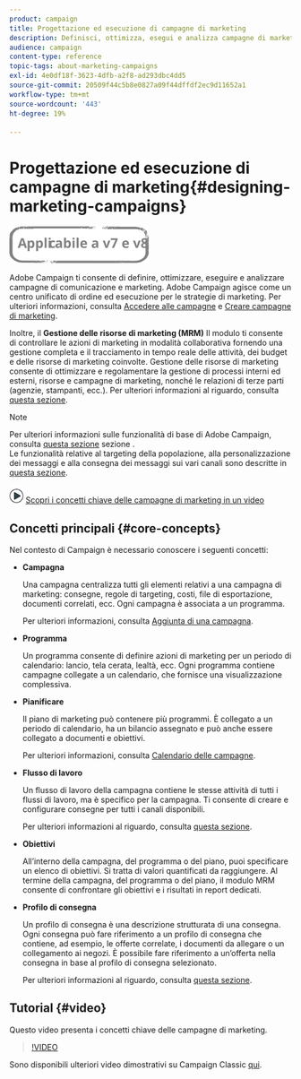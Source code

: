 ```yaml
---
product: campaign
title: Progettazione ed esecuzione di campagne di marketing
description: Definisci, ottimizza, esegui e analizza campagne di marketing.
audience: campaign
content-type: reference
topic-tags: about-marketing-campaigns
exl-id: 4e0df18f-3623-4dfb-a2f8-ad293dbc4dd5
source-git-commit: 20509f44c5b8e0827a09f44dffdf2ec9d11652a1
workflow-type: tm+mt
source-wordcount: '443'
ht-degree: 19%

---
```


# Progettazione ed esecuzione di campagne di marketing{#designing-marketing-campaigns}

![](../../assets/common.svg)

Adobe Campaign ti consente di definire, ottimizzare, eseguire e analizzare campagne di comunicazione e marketing. Adobe Campaign agisce come un centro unificato di ordine ed esecuzione per le strategie di marketing. Per ulteriori informazioni, consulta [Accedere alle campagne](../../distributed/using/accessing-campaigns.md) e [Creare campagne di marketing](../../campaign/using/setting-up-marketing-campaigns.md).

Inoltre, il **Gestione delle risorse di marketing (MRM)** Il modulo ti consente di controllare le azioni di marketing in modalità collaborativa fornendo una gestione completa e il tracciamento in tempo reale delle attività, dei budget e delle risorse di marketing coinvolte. Gestione delle risorse di marketing consente di ottimizzare e regolamentare la gestione di processi interni ed esterni, risorse e campagne di marketing, nonché le relazioni di terze parti (agenzie, stampanti, ecc.). Per ulteriori informazioni al riguardo, consulta [questa sezione](../../mrm/using/about-marketing-resource-management.md).

>[!NOTE]
>
>Per ulteriori informazioni sulle funzionalità di base di Adobe Campaign, consulta [questa sezione](../../platform/using/about-adobe-campaign-classic.md) sezione .\
>Le funzionalità relative al targeting della popolazione, alla personalizzazione dei messaggi e alla consegna dei messaggi sui vari canali sono descritte in [questa sezione](../../delivery/using/steps-about-delivery-creation-steps.md).

![](assets/do-not-localize/how-to-video.png) [Scopri i concetti chiave delle campagne di marketing in un video](#video)

## Concetti principali {#core-concepts}

Nel contesto di Campaign è necessario conoscere i seguenti concetti:

* **Campagna**

   Una campagna centralizza tutti gli elementi relativi a una campagna di marketing: consegne, regole di targeting, costi, file di esportazione, documenti correlati, ecc. Ogni campagna è associata a un programma.

   Per ulteriori informazioni, consulta [Aggiunta di una campagna](../../campaign/using/setting-up-marketing-campaigns.md#adding-a-campaign).

* **Programma**

   Un programma consente di definire azioni di marketing per un periodo di calendario: lancio, tela cerata, lealtà, ecc. Ogni programma contiene campagne collegate a un calendario, che fornisce una visualizzazione complessiva.

* **Pianificare**

   Il piano di marketing può contenere più programmi. È collegato a un periodo di calendario, ha un bilancio assegnato e può anche essere collegato a documenti e obiettivi.

   Per ulteriori informazioni, consulta [Calendario delle campagne](../../campaign/using/accessing-marketing-campaigns.md#campaign-calendar).

* **Flusso di lavoro**

   Un flusso di lavoro della campagna contiene le stesse attività di tutti i flussi di lavoro, ma è specifico per la campagna. Ti consente di creare e configurare consegne per tutti i canali disponibili.

   Per ulteriori informazioni al riguardo, consulta [questa sezione](../../campaign/using/marketing-campaign-deliveries.md#building-the-main-target-in-a-workflow).

* **Obiettivi**

   All’interno della campagna, del programma o del piano, puoi specificare un elenco di obiettivi. Si tratta di valori quantificati da raggiungere. Al termine della campagna, del programma o del piano, il modulo MRM consente di confrontare gli obiettivi e i risultati in report dedicati.

* **Profilo di consegna**

   Un profilo di consegna è una descrizione strutturata di una consegna. Ogni consegna può fare riferimento a un profilo di consegna che contiene, ad esempio, le offerte correlate, i documenti da allegare o un collegamento ai negozi. È possibile fare riferimento a un’offerta nella consegna in base al profilo di consegna selezionato.

   Per ulteriori informazioni al riguardo, consulta [questa sezione](../../campaign/using/marketing-campaign-deliveries.md#associating-and-structuring-resources-linked-via-a-delivery-outline).

## Tutorial {#video}

Questo video presenta i concetti chiave delle campagne di marketing.

>[!VIDEO](https://video.tv.adobe.com/v/35131?quality=12)

Sono disponibili ulteriori video dimostrativi su Campaign Classic [qui](https://experienceleague.adobe.com/docs/campaign-classic-learn/tutorials/overview.html?lang=it).

